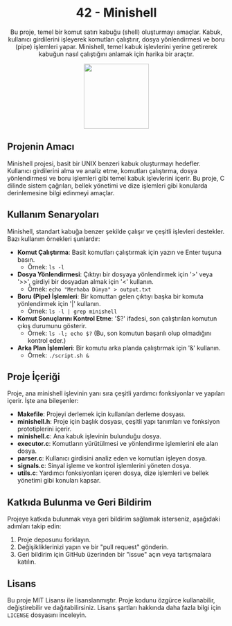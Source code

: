 <!-- Proje Başlığı ve Açıklama -->
<h1 align="center">42 - Minishell</h1>

<p align="center">
Bu proje, temel bir komut satırı kabuğu (shell) oluşturmayı amaçlar. Kabuk, kullanıcı girdilerini işleyerek komutları çalıştırır, dosya yönlendirmesi ve boru (pipe) işlemleri yapar. Minishell, temel kabuk işlevlerini yerine getirerek kabuğun nasıl çalıştığını anlamak için harika bir araçtır.
</p>

<!-- Proje Logosu veya Görseli -->
<p align="center">
  <a target="blank"><img src="https://i.hizliresim.com/sx4d620.png" height="150" width="150" /></a>
</p>

## Projenin Amacı

Minishell projesi, basit bir UNIX benzeri kabuk oluşturmayı hedefler. Kullanıcı girdilerini alma ve analiz etme, komutları çalıştırma, dosya yönlendirmesi ve boru işlemleri gibi temel kabuk işlevlerini içerir. Bu proje, C dilinde sistem çağrıları, bellek yönetimi ve dize işlemleri gibi konularda derinlemesine bilgi edinmeyi amaçlar.

## Kullanım Senaryoları

Minishell, standart kabuğa benzer şekilde çalışır ve çeşitli işlevleri destekler. Bazı kullanım örnekleri şunlardır:

- **Komut Çalıştırma**: Basit komutları çalıştırmak için yazın ve Enter tuşuna basın.
  - Örnek: `ls -l`
- **Dosya Yönlendirmesi**: Çıktıyı bir dosyaya yönlendirmek için '>' veya '>>', girdiyi bir dosyadan almak için '<' kullanın.
  - Örnek: `echo "Merhaba Dünya" > output.txt`
- **Boru (Pipe) İşlemleri**: Bir komuttan gelen çıktıyı başka bir komuta yönlendirmek için '|' kullanın.
  - Örnek: `ls -l | grep minishell`
- **Komut Sonuçlarını Kontrol Etme**: '$?' ifadesi, son çalıştırılan komutun çıkış durumunu gösterir.
  - Örnek: `ls -l; echo $?` (Bu, son komutun başarılı olup olmadığını kontrol eder.)
- **Arka Plan İşlemleri**: Bir komutu arka planda çalıştırmak için '&' kullanın.
  - Örnek: `./script.sh &`

## Proje İçeriği

Proje, ana minishell işlevinin yanı sıra çeşitli yardımcı fonksiyonlar ve yapıları içerir. İşte ana bileşenler:

- **Makefile**: Projeyi derlemek için kullanılan derleme dosyası.
- **minishell.h**: Proje için başlık dosyası, çeşitli yapı tanımları ve fonksiyon prototiplerini içerir.
- **minishell.c**: Ana kabuk işlevinin bulunduğu dosya.
- **executor.c**: Komutların yürütülmesi ve yönlendirme işlemlerini ele alan dosya.
- **parser.c**: Kullanıcı girdisini analiz eden ve komutları işleyen dosya.
- **signals.c**: Sinyal işleme ve kontrol işlemlerini yöneten dosya.
- **utils.c**: Yardımcı fonksiyonları içeren dosya, dize işlemleri ve bellek yönetimi gibi konuları kapsar.

## Katkıda Bulunma ve Geri Bildirim

Projeye katkıda bulunmak veya geri bildirim sağlamak isterseniz, aşağıdaki adımları takip edin:

1. Proje deposunu forklayın.
2. Değişikliklerinizi yapın ve bir "pull request" gönderin.
3. Geri bildirim için GitHub üzerinden bir "issue" açın veya tartışmalara katılın.

## Lisans

Bu proje MIT Lisansı ile lisanslanmıştır. Proje kodunu özgürce kullanabilir, değiştirebilir ve dağıtabilirsiniz. Lisans şartları hakkında daha fazla bilgi için `LICENSE` dosyasını inceleyin.

